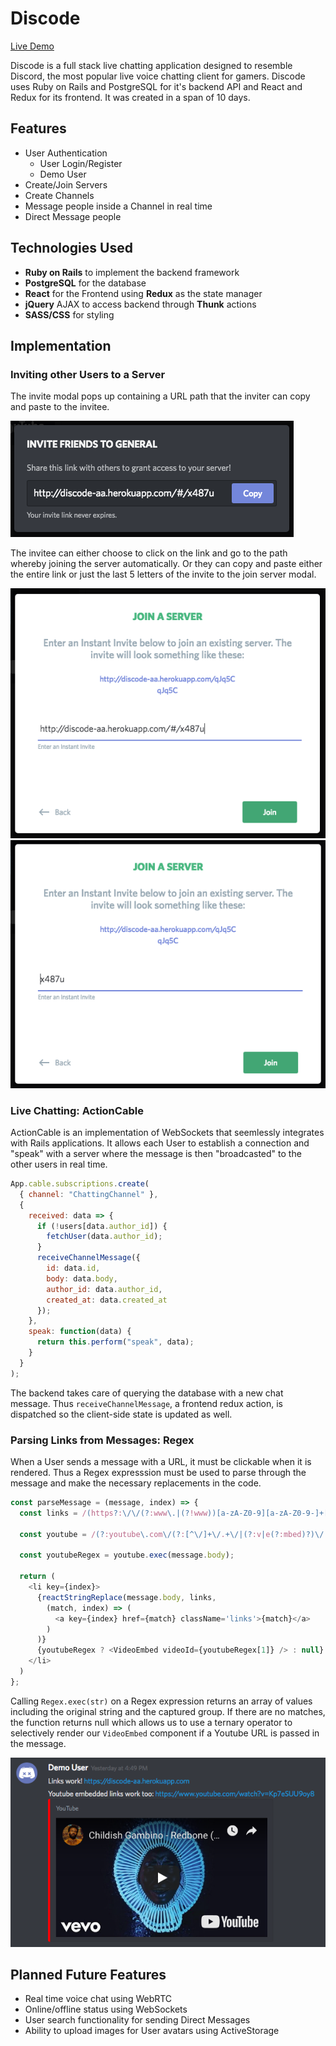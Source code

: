 # Discode

[Live Demo](http://discode.stephenchung.io/#/ "Live Demo")

Discode is a full stack live chatting application designed to resemble Discord, the most popular live voice chatting client for gamers. Discode uses Ruby on Rails and PostgreSQL for it's backend API and React and Redux for its frontend. It was created in a span of 10 days.

## Features
- User Authentication
	- User Login/Register
	- Demo User
- Create/Join Servers
- Create Channels
- Message people inside a Channel in real time
- Direct Message people

## Technologies Used
- **Ruby on Rails** to implement the backend framework
- **PostgreSQL** for the database
- **React** for the Frontend using **Redux** as the state manager
- **jQuery** AJAX to access backend through **Thunk** actions
- **SASS/CSS** for styling

## Implementation

### Inviting other Users to a Server
The invite modal pops up containing a URL path that the inviter can copy and paste to the invitee. 

![Screenshot](https://github.com/stephenchung27/discode/blob/master/app/assets/images/Screen%20Shot%202019-02-01%20at%2011.45.23%20AM.png?raw=true)

The invitee can either choose to click on the link and go to the path whereby joining the server automatically. Or they can copy and paste either the entire link or just the last 5 letters of the invite to the join server modal.

![Screenshot](https://github.com/stephenchung27/discode/blob/master/app/assets/images/Screen%20Shot%202019-02-01%20at%2011.45.46%20AM.png?raw=true)
![Screenshot](https://github.com/stephenchung27/discode/blob/master/app/assets/images/Screen%20Shot%202019-02-01%20at%2011.46.04%20AM.png?raw=true)

### Live Chatting: ActionCable
ActionCable is an implementation of WebSockets that seemlessly integrates with Rails applications. It allows each User to establish a connection and "speak" with a server where the message is then "broadcasted" to the other users in real time. 

```javascript
App.cable.subscriptions.create(
  { channel: "ChattingChannel" },
  {
    received: data => {
      if (!users[data.author_id]) {
        fetchUser(data.author_id);
      }
      receiveChannelMessage({
        id: data.id,
        body: data.body,
        author_id: data.author_id,
        created_at: data.created_at
      });
    },
    speak: function(data) {
      return this.perform("speak", data);
    }
  }
);
```
The backend takes care of querying the database with a new chat message. Thus `receiveChannelMessage`, a frontend redux action, is dispatched so the client-side state is updated as well.

### Parsing Links from Messages:  Regex
When a User sends a message with a URL, it must be clickable when it is rendered. Thus a Regex expresssion must be used to parse through the message and make the necessary replacements in the code.
```javascript
const parseMessage = (message, index) => {
  const links = /(https?:\/\/(?:www\.|(?!www))[a-zA-Z0-9][a-zA-Z0-9-]+[a-zA-Z0-9]\.[^\s]{2,}|www\.[a-zA-Z0-9][a-zA-Z0-9-]+[a-zA-Z0-9]\.[^\s]{2,}|https?:\/\/(?:www\.|(?!www))[a-zA-Z0-9]\.[^\s]{2,}|www\.[a-zA-Z0-9]\.[^\s]{2,})/;

  const youtube = /(?:youtube\.com\/(?:[^\/]+\/.+\/|(?:v|e(?:mbed)?)\/|.*[?&]v=)|youtu\.be\/)([^"&?\/ ]{11})/i;

  const youtubeRegex = youtube.exec(message.body);

  return (
    <li key={index}>
      {reactStringReplace(message.body, links,
        (match, index) => (
          <a key={index} href={match} className='links'>{match}</a>
        )
      )}
      {youtubeRegex ? <VideoEmbed videoId={youtubeRegex[1]} /> : null}
    </li>
  )
};
```
Calling `Regex.exec(str)` on a Regex expression returns an array of values including the original string and the captured group. If there are no matches, the function returns null which allows us to use a ternary operator to selectively render our `VideoEmbed` component if a Youtube URL is passed in the message.

![Screenshot](https://github.com/stephenchung27/discode/blob/master/app/assets/images/Screen%20Shot%202019-02-01%20at%2011.46.23%20AM.png?raw=true)

## Planned Future Features
- Real time voice chat using WebRTC
- Online/offline status using WebSockets
- User search functionality for sending Direct Messages
- Ability to upload images for User avatars using ActiveStorage
